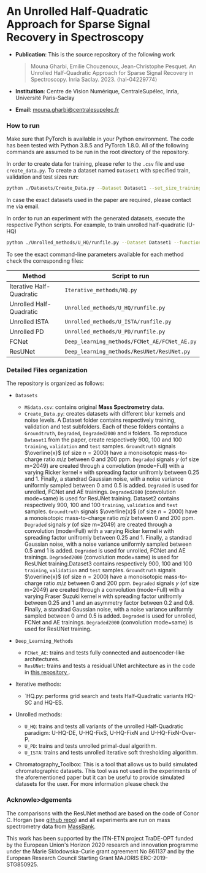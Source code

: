 # An Unrolled Half-Quadratic Approach for Sparse Signal Recovery in Spectroscopy


  
  
* **Publication**: This is the source repository of the following work
  > Mouna Gharbi, Emilie Chouzenoux, Jean-Christophe Pesquet. An Unrolled Half-Quadratic Approach for Sparse Signal Recovery in Spectroscopy. Inria Saclay. 2023. ⟨hal-04229774⟩ 

* **Instituition**:  Centre de Vision Numérique, CentraleSupélec, Inria, Université Paris-Saclay
* **Email**: mouna.gharbi@centralesupelec.fr
  


    
### How to run

Make sure that PyTorch is available in your Python environment. The code has been tested with Python 3.8.5 and PyTorch 1.8.0.
All of the following commands are assumed to be 
run in the root directory of the repository.

In order to create data for training, please refer to the `.csv` file and use `create_data.py`.
To create a dataset named `Dataset1` with specified train, validation and test sizes run:
```bash
python ./Datasets/Create_Data.py --Dataset Dataset1 --set_size_training 900 --set_size_validation 100 --set_size_test 100
```
In case the exact datasets used in the paper are 
required, please contact me via email.

In order to run an experiment with the generated datasets, execute the 
respective Python scripts.
For example, to train unrolled half-quadratic (U-HQ)
```bash
python ./Unrolled_methods/U_HQ/runfile.py --Dataset Dataset1 --function train --architectre_lambda lamda_Acrh2_overparam
```
To see the exact command-line parameters available 
for each method check the corresponding files:

|Method| Script to run|
|--|--|
|Iterative Half-Quadratic|`Iterative_methods/HQ.py`|
|Unrolled Half-Quadratic|`Unrolled_methods/U_HQ/runfile.py`|
|Unrolled ISTA|`Unrolled_methods/U_ISTA/runfile.py`|
|Unrolled PD|`Unrolled_methods/U_PD/runfile.py`|
|FCNet|`Deep_learning_methods/FCNet_AE/FCNet_AE.py`|
|ResUNet|`Deep_learning_methods/ResUNet/ResUNet.py`|




### Detailed Files organization
The repository is organized as follows:

* `Datasets`

   *  `MSdata.csv`: contains original **Mass Spectrometry** data.
   *  `Create_Data.py`: creates datasets with different blur kernels and noise levels. A Dataset folder contains  respectively training, validation and test subfolders. Each of these folders contains a `Groundtruth`, `Degraded`, `Degraded2000` and `H` folders. To reproduce  `Dataset1` from the paper, create respectively $900$, $100$ and $100$ `training`, `validation` and `test` samples. `Groundtruth` signals $\overline{x}$ (of size $n=2000$) have a monoisotopic mass-to-charge ratio $m/z$ between $0$ and $200$ ppm. `Degraded` signals $y$ (of size m=2049) are created through a convolution (mode=Full) with a varying Ricker kernel `H` with spreading factor unifromly between $0.25$ and $1$. Finally, a standrad Gaussian noise, with a noise variance uniformly sampled between $0$ amd $0.5$ is added. `Degraded` is used for unrolled, FCNet and AE trainings. `Degraded2000` (convolution mode=same) is used for ResUNet training.
  Dataset2 contains respectively $900$, $100$ and $100$ `training`, `validation` and `test` samples. `Groundtruth` signals $\overline{x}$ (of size $n=2000$) have a monoisotopic mass-to-charge ratio $m/z$ between $0$ and $200$ ppm. `Degraded` signals $y$ (of size m=2049) are created through a convolution (mode=Full) with a varying Ricker kernel `H` with spreading factor unifromly between $0.25$ and $1$. Finally, a standrad Gaussian noise, with a noise variance uniformly sampled between $0.5$ amd $1$ is added. `Degraded` is used for unrolled, FCNet and AE trainings. `Degraded2000` (convolution mode=same) is used for ResUNet training.Dataset3 contains respectively $900$, $100$ and $100$ `training`, `validation` and `test` samples. `Groundtruth` signals $\overline{x}$ (of size $n=2000$) have a monoisotopic mass-to-charge ratio $m/z$ between $0$ and $200$ ppm. `Degraded` signals $y$ (of size m=2049) are created through a convolution (mode=Full) with a varying Fraser Suzuki kernel `H` with spreading factor unifromly between $0.25$ and $1$ and an asymmetry factor between $0.2$ and $0.6$. Finally, a standrad Gaussian noise, with a noise variance uniformly sampled between $0$ amd $0.5$ is added. `Degraded` is used for unrolled, FCNet and AE trainings. `Degraded2000` (convolution mode=same) is used for ResUNet training.

* `Deep_Learning_Methods`
    * `FCNet_AE`: trains and tests  fully connected and autoencoder-like architectures.
    * `ResUNet`: trains and tests a residual UNet architecture as in the code in [this repository ](https://github.com/conor-horgan/DeepeR.git).
* Iterative methods:
    * `HQ.py: performs grid search and tests Half-Quadratic variants HQ-SC and HQ-ES.

* Unrolled methods:
    * `U_HQ`: trains and tests all variants of the unrolled Half-Quadratic paradigm: U-HQ-DE, U-HQ-FixS, U-HQ-FixN and U-HQ-FixN-Over-P.
    * `U_PD`: trains and tests unrolled primal-dual algorithm.
    * `U_ISTA`: trains and tests unrolled iterative soft thresholding algorithm.

* Chromatography_Toolbox: This is a tool that allows us to build simulated chromatographic datasets. This tool was not used in the experiments of the aforementioned paper but it can be useful to provide simulated datasets for the user. For more information please check the 

### Acknowle>dgements
The comparisons with the ResUNet method are based on the code of Conor C. Horgan (see [github repo](https://github.com/conor-horgan/DeepeR.git)) and all experiments are run on mass spectrometry data from [MassBank](https://massbank.eu/MassBank/Search).

This work has been supported by the ITN-ETN project TraDE-OPT funded
by the European Union's Horizon 2020 research and innovation programme
under the Marie Sklodowska-Curie grant agreement No 861137 and by
the European Research Council Starting Grant MAJORIS ERC-2019-STG850925.


